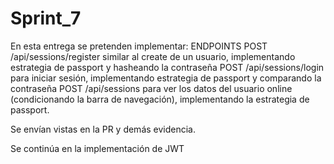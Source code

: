 # Sprint_7
En esta entrega se pretenden implementar:
ENDPOINTS
POST /api/sessions/register similar al create de un usuario, implementando estrategia de passport y hasheando la contraseña
POST /api/sessions/login para iniciar sesión, implementando estrategia de passport y comparando la contraseña
POST /api/sessions para ver los datos del usuario online (condicionando la barra de navegación), implementando la estrategia de passport.


Se envían vistas en la PR y demás evidencia. 

Se continúa en la implementación de JWT